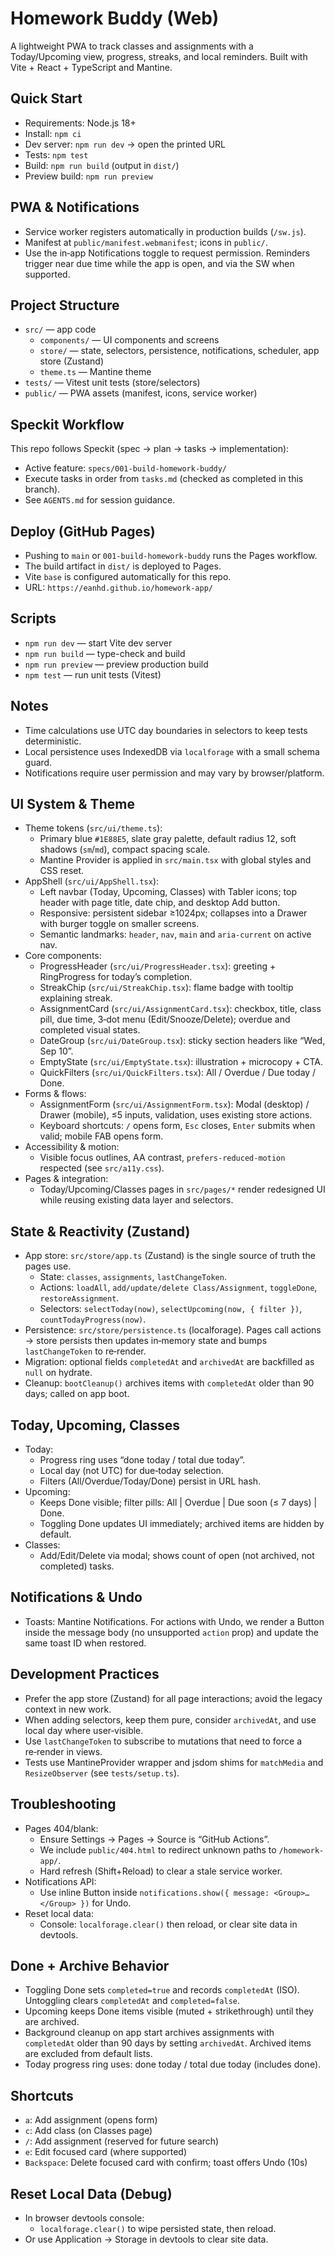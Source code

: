 # Homework Buddy (Web)

A lightweight PWA to track classes and assignments with a Today/Upcoming view, progress, streaks, and local reminders. Built with Vite + React + TypeScript and Mantine.

## Quick Start
- Requirements: Node.js 18+
- Install: `npm ci`
- Dev server: `npm run dev` → open the printed URL
- Tests: `npm test`
- Build: `npm run build` (output in `dist/`)
- Preview build: `npm run preview`

## PWA & Notifications
- Service worker registers automatically in production builds (`/sw.js`).
- Manifest at `public/manifest.webmanifest`; icons in `public/`.
- Use the in‑app Notifications toggle to request permission. Reminders trigger near due time while the app is open, and via the SW when supported.

## Project Structure
- `src/` — app code
  - `components/` — UI components and screens
  - `store/` — state, selectors, persistence, notifications, scheduler, app store (Zustand)
  - `theme.ts` — Mantine theme
- `tests/` — Vitest unit tests (store/selectors)
- `public/` — PWA assets (manifest, icons, service worker)

## Speckit Workflow
This repo follows Speckit (spec → plan → tasks → implementation):
- Active feature: `specs/001-build-homework-buddy/`
- Execute tasks in order from `tasks.md` (checked as completed in this branch).
- See `AGENTS.md` for session guidance.

## Deploy (GitHub Pages)
- Pushing to `main` or `001-build-homework-buddy` runs the Pages workflow.
- The build artifact in `dist/` is deployed to Pages.
- Vite `base` is configured automatically for this repo.
- URL: `https://eanhd.github.io/homework-app/`

## Scripts
- `npm run dev` — start Vite dev server
- `npm run build` — type-check and build
- `npm run preview` — preview production build
- `npm test` — run unit tests (Vitest)

## Notes
- Time calculations use UTC day boundaries in selectors to keep tests deterministic.
- Local persistence uses IndexedDB via `localforage` with a small schema guard.
- Notifications require user permission and may vary by browser/platform.

## UI System & Theme
- Theme tokens (`src/ui/theme.ts`):
  - Primary blue `#1E88E5`, slate gray palette, default radius 12, soft shadows (`sm`/`md`), compact spacing scale.
  - Mantine Provider is applied in `src/main.tsx` with global styles and CSS reset.
- AppShell (`src/ui/AppShell.tsx`):
  - Left navbar (Today, Upcoming, Classes) with Tabler icons; top header with page title, date chip, and desktop Add button.
  - Responsive: persistent sidebar ≥1024px; collapses into a Drawer with burger toggle on smaller screens.
  - Semantic landmarks: `header`, `nav`, `main` and `aria-current` on active nav.
- Core components:
  - ProgressHeader (`src/ui/ProgressHeader.tsx`): greeting + RingProgress for today’s completion.
  - StreakChip (`src/ui/StreakChip.tsx`): flame badge with tooltip explaining streak.
  - AssignmentCard (`src/ui/AssignmentCard.tsx`): checkbox, title, class pill, due time, 3‑dot menu (Edit/Snooze/Delete); overdue and completed visual states.
  - DateGroup (`src/ui/DateGroup.tsx`): sticky section headers like “Wed, Sep 10”.
  - EmptyState (`src/ui/EmptyState.tsx`): illustration + microcopy + CTA.
  - QuickFilters (`src/ui/QuickFilters.tsx`): All / Overdue / Due today / Done.
- Forms & flows:
  - AssignmentForm (`src/ui/AssignmentForm.tsx`): Modal (desktop) / Drawer (mobile), ≤5 inputs, validation, uses existing store actions.
  - Keyboard shortcuts: `/` opens form, `Esc` closes, `Enter` submits when valid; mobile FAB opens form.
- Accessibility & motion:
  - Visible focus outlines, AA contrast, `prefers-reduced-motion` respected (see `src/a11y.css`).
- Pages & integration:
  - Today/Upcoming/Classes pages in `src/pages/*` render redesigned UI while reusing existing data layer and selectors.

## State & Reactivity (Zustand)
- App store: `src/store/app.ts` (Zustand) is the single source of truth the pages use.
  - State: `classes`, `assignments`, `lastChangeToken`.
  - Actions: `loadAll`, `add/update/delete Class/Assignment`, `toggleDone`, `restoreAssignment`.
  - Selectors: `selectToday(now)`, `selectUpcoming(now, { filter })`, `countTodayProgress(now)`.
- Persistence: `src/store/persistence.ts` (localforage). Pages call actions → store persists then updates in‑memory state and bumps `lastChangeToken` to re‑render.
- Migration: optional fields `completedAt` and `archivedAt` are backfilled as `null` on hydrate.
- Cleanup: `bootCleanup()` archives items with `completedAt` older than 90 days; called on app boot.

## Today, Upcoming, Classes
- Today:
  - Progress ring uses “done today / total due today”.
  - Local day (not UTC) for due‑today selection.
  - Filters (All/Overdue/Today/Done) persist in URL hash.
- Upcoming:
  - Keeps Done visible; filter pills: All | Overdue | Due soon (≤ 7 days) | Done.
  - Toggling Done updates UI immediately; archived items are hidden by default.
- Classes:
  - Add/Edit/Delete via modal; shows count of open (not archived, not completed) tasks.

## Notifications & Undo
- Toasts: Mantine Notifications. For actions with Undo, we render a Button inside the message body (no unsupported `action` prop) and update the same toast ID when restored.

## Development Practices
- Prefer the app store (Zustand) for all page interactions; avoid the legacy context in new work.
- When adding selectors, keep them pure, consider `archivedAt`, and use local day where user‑visible.
- Use `lastChangeToken` to subscribe to mutations that need to force a re‑render in views.
- Tests use MantineProvider wrapper and jsdom shims for `matchMedia` and `ResizeObserver` (see `tests/setup.ts`).

## Troubleshooting
- Pages 404/blank:
  - Ensure Settings → Pages → Source is “GitHub Actions”.
  - We include `public/404.html` to redirect unknown paths to `/homework-app/`.
  - Hard refresh (Shift+Reload) to clear a stale service worker.
- Notifications API:
  - Use inline Button inside `notifications.show({ message: <Group>… </Group> })` for Undo.
- Reset local data:
  - Console: `localforage.clear()` then reload, or clear site data in devtools.

## Done + Archive Behavior
- Toggling Done sets `completed=true` and records `completedAt` (ISO). Untoggling clears `completedAt` and `completed=false`.
- Upcoming keeps Done items visible (muted + strikethrough) until they are archived.
- Background cleanup on app start archives assignments with `completedAt` older than 90 days by setting `archivedAt`. Archived items are excluded from default lists.
- Today progress ring uses: done today / total due today (includes done).

## Shortcuts
- `a`: Add assignment (opens form)
- `c`: Add class (on Classes page)
- `/`: Add assignment (reserved for future search)
- `e`: Edit focused card (where supported)
- `Backspace`: Delete focused card with confirm; toast offers Undo (10s)

## Reset Local Data (Debug)
- In browser devtools console:
  - `localforage.clear()` to wipe persisted state, then reload.
- Or use Application → Storage in devtools to clear site data.
